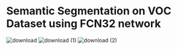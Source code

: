 # Semantic Segmentation on VOC Dataset using FCN32 network

![download](https://user-images.githubusercontent.com/24978535/210402344-b84d96d0-b696-4474-98b9-15970163d861.png)
![download (1)](https://user-images.githubusercontent.com/24978535/210402346-844c0415-45f6-4623-9d8e-6775dae117b6.png)
![download (2)](https://user-images.githubusercontent.com/24978535/210402347-702bff12-4ff4-4c10-bdb2-c3a30d44eb0f.png)
